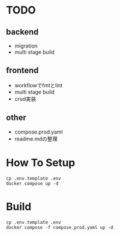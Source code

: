 # TODO
## backend
* migration
* multi stage build

## frontend
* workflowでfmtとlint
* multi stage build
* crud実装

## other
* compose.prod.yaml
* readme.mdの整理

# How To Setup
```
cp .env.template .env
docker compose up -d
```

# Build
```
cp .env.template .env
docker compose -f compose.prod.yaml up -d
```
